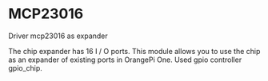 # MCP23016
Driver mcp23016 as expander

The chip expander has 16 I / O ports. This module allows you to use the chip as an expander of existing ports in OrangePi One. Used gpio controller gpio_chip.
